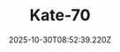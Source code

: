 ---
title: "Kate-70"
description: ""
image: "/uploads/photos/1761814359218-Kate-70.webp"
thumbnail: "/uploads/photos/1761814359218-Kate-70-thumb.webp"
width: 4912
height: 7360
featured: false
date: 2025-10-30T08:52:39.220Z
order: 0
---
